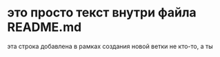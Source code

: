 # это просто текст внутри файла README.md
эта строка добавлена в рамках создания новой ветки
не кто-то, а ты
